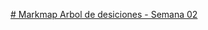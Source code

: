 [# Markmap Arbol de desiciones - Semana 02](https://gist.githubusercontent.com/raw/af76a4c245b302206b16aec503dbe07b/markmap.md)

